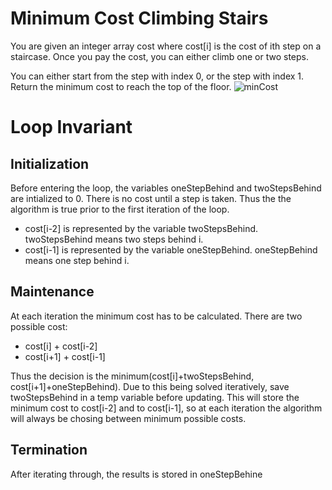 # Minimum Cost Climbing Stairs

You are given an integer array cost where cost[i] is the cost of ith step on a staircase. Once you pay the cost, you can either climb one or two steps.

You can either start from the step with index 0, or the step with index 1. Return the minimum cost to reach the top of the floor.
![minCost](https://github.com/radixon/UnitTest/assets/59415488/a6031955-fb5f-4a2e-98fc-02e9222eb5ec)

# Loop Invariant

## Initialization

Before entering the loop, the variables oneStepBehind and twoStepsBehind are intialized to 0.  There is no cost until a step is taken.  Thus the the algorithm is true prior to the first iteration of the loop.
* cost[i-2] is represented by the variable twoStepsBehind.  twoStepsBehind means two steps behind i.
* cost[i-1] is represented by the variable oneStepBehind.  oneStepBehind means one step behind i.

## Maintenance

At each iteration the minimum cost has to be calculated.  There are two possible cost:
* cost[i] + cost[i-2]
* cost[i+1] + cost[i-1]

Thus the decision is the minimum(cost[i]+twoStepsBehind, cost[i+1]+oneStepBehind).  Due to this being solved iteratively, save twoStepsBehind in a temp variable before updating.  This will store the minimum cost to cost[i-2] and to cost[i-1], so at each iteration the algorithm will always be chosing between minimum possible costs.

## Termination

After iterating through, the results is stored in oneStepBehine
